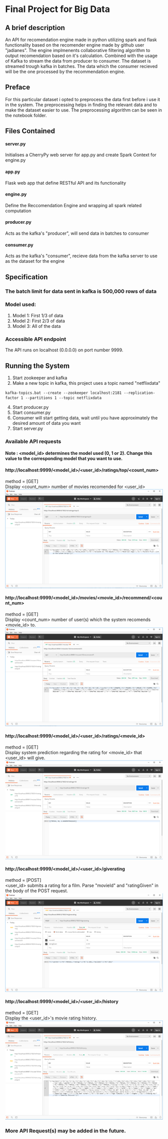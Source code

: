 # Final Project for Big Data

## A brief description
An API for recomendation engine made in python utilizing spark and flask functionality based on the recomender engine made by github user "jadianes". The engine implmenents collaborative filtering algorithm to output recomendation based on it's calculation. Combined with the usage of Kafka to stream the data from producer to consumer. The dataset is streamed trough kafka in batches. The data which the consumer recieved will be the one processed by the recommendation engine.

## Preface
For this particular dataset i opted to preprocess the data first before i use it in the system. The preprocessing helps in finding the relevant data and to make the dataset easier to use. The preprocessing algorithm can be seen in the notebook folder.

## Files Contained

#### server.py
Initialises a CherryPy web server for app.py and create Spark Context for engine.py

#### app.py
Flask web app that define RESTful API and its functionality 

#### engine.py
Define the Reccomendation Engine and wrapping all spark related computation 

#### producer.py
Acts as the kafka's "producer", will send data in batches to consumer

#### consumer.py
Acts as the kafka's "consumer", recieve data from the kafka server to use as the dataset for the engine

## Specification

### The batch limit for data sent in kafka is 500,000 rows of data
### Model used:
1. Model 1: First 1/3 of data
2. Model 2: First 2/3 of data
3. Model 3: All of the data

### Accessible API endpoint
The API runs on localhost (0.0.0.0) on port number 9999.

## Running the System
1. Start zookeeper and kafka
2. Make a new topic in kafka, this project uses a topic named "netflixdata"
```
kafka-topics.bat --create --zookeeper localhost:2181 --replication-factor 1 --partitions 1 --topic netflixdata
```
4. Start producer.py
5. Start consumer.py
6. Consumer will start getting data, wait until you have approximately the desired amount of data you want
7. Start server.py

### Available API requests

#### Note : <model_id> determines the model used (0, 1 or 2). Change this value to the corresponding model that you want to use.

#### http://localhost:9999/<model_id>/<user_id>/ratings/top/<count_num> 
  method = [GET]
  <br>
  Display <count_num> number of movies recomended for <user_id>
  <br>
  ![1](./Img/1.PNG)
  
#### http://localhost:9999/<model_id>/movies/<movie_id>/recommend/<count_num> 
  method = [GET]
  <br>
  Display <count_num> number of user(s) which the system recomends <movie_id> to.
  <br>
  ![2](./Img/2.PNG)
  
#### http://localhost:9999/<model_id>/<user_id>/ratings/<movie_id> 
  method = [GET]
  <br>
  Display system prediction regarding the rating for <movie_id> that <user_id> will give.
  <br>
  ![3](./Img/3.PNG)
  
#### http://localhost:9999/<model_id>/<user_id>/giverating 
  method = [POST]
  <br>
  <user_id> submits a rating for a film. Parse "movieId" and "ratingGiven" in the body of the POST request.
  <br>
  ![4](./Img/4.PNG)
  
#### http://localhost:9999/<model_id>/<user_id>/history 
  method = [GET]
  <br>
  Display the <user_id>'s movie rating history.
  <br>
  ![5](./Img/5.PNG)

### More API Request(s) may be added in the future.
